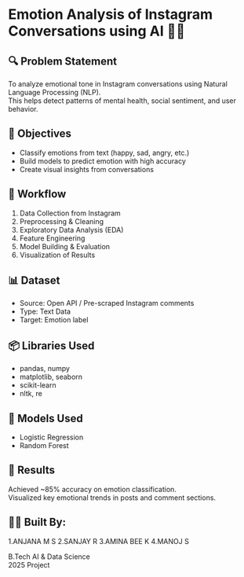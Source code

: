 # Emotion Analysis of Instagram Conversations using AI 🧠💬

## 🔍 Problem Statement
To analyze emotional tone in Instagram conversations using Natural Language Processing (NLP).  
This helps detect patterns of mental health, social sentiment, and user behavior.

## 🎯 Objectives
- Classify emotions from text (happy, sad, angry, etc.)
- Build models to predict emotion with high accuracy
- Create visual insights from conversations

## 🔁 Workflow
1. Data Collection from Instagram
2. Preprocessing & Cleaning
3. Exploratory Data Analysis (EDA)
4. Feature Engineering
5. Model Building & Evaluation
6. Visualization of Results

## 📊 Dataset
- Source: Open API / Pre-scraped Instagram comments
- Type: Text Data
- Target: Emotion label

## 📦 Libraries Used
- pandas, numpy
- matplotlib, seaborn
- scikit-learn
- nltk, re

## 🧠 Models Used
- Logistic Regression
- Random Forest

## 📌 Results
Achieved ~85% accuracy on emotion classification.  
Visualized key emotional trends in posts and comment sections.

## 👩‍💻 Built By:
1.ANJANA M S
2.SANJAY R
3.AMINA BEE K
4.MANOJ S

B.Tech AI & Data Science  
2025 Project
